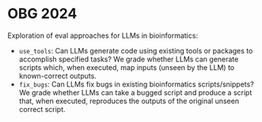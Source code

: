 # OBG 2024

Exploration of eval approaches for LLMs in bioinformatics:

* `use_tools`: Can LLMs generate code using existing tools or packages to accomplish specified tasks? We grade whether LLMs can generate scripts which, when executed, map inputs (unseen by the LLM) to known-correct outputs.
* `fix_bugs`: Can LLMs fix bugs in existing bioinformatics scripts/snippets? We grade whether LLMs can take a bugged script and produce a script that, when executed, reproduces the outputs of the original unseen correct script.
